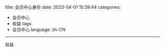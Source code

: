 title: 会员中心身份
date: 2023-04-01 15:39:44
categories:
- 会员中心
- 权益
tags:
- 会员中心
language: zh-CN
---
权益
<!-- more -->